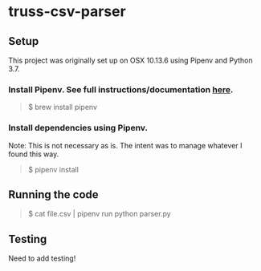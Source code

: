 # truss-csv-parser
## Setup

This project was originally set up on OSX 10.13.6 using Pipenv and Python 3.7.

### Install Pipenv. See full instructions/documentation [here](https://pipenv.readthedocs.io/en/latest/).

> $ brew install pipenv

### Install dependencies using Pipenv.
Note: This is not necessary as is. The intent was to manage whatever I found this way.

> $ pipenv install

## Running the code

> $ cat file.csv | pipenv run python parser.py

## Testing

Need to add testing!
